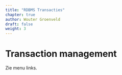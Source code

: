 ```yaml
---
title: "RDBMS Transacties"
chapter: true
author: Wouter Groenveld
draft: false
weight: 3
---
```


# Transaction management

Zie menu links.
